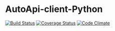 AutoApi-client-Python
=======
[![Build Status](https://travis-ci.org/fvalverd/AutoApi-client-Python.svg?branch=master)](https://travis-ci.org/fvalverd/AutoApi-client-Python) [![Coverage Status](https://coveralls.io/repos/fvalverd/AutoApi-client-Python/badge.svg)](https://coveralls.io/r/fvalverd/AutoApi-client-Python) [![Code Climate](https://codeclimate.com/github/fvalverd/AutoApi-client-Python/badges/gpa.svg)](https://codeclimate.com/github/fvalverd/AutoApi-client-Python)
